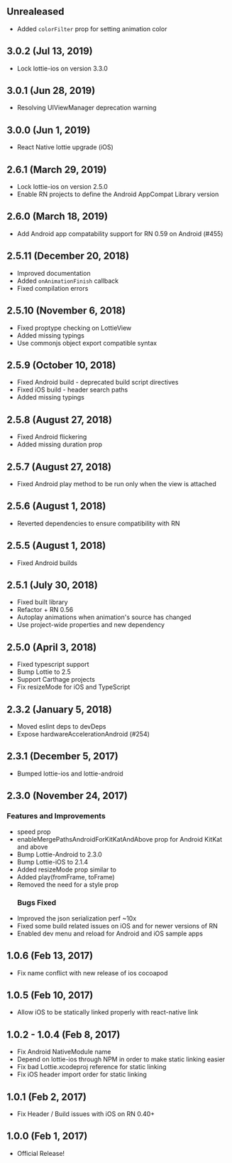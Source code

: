## Unrealeased
- Added `colorFilter` prop for setting animation color

## 3.0.2 (Jul 13, 2019)

- Lock lottie-ios on version 3.3.0

## 3.0.1 (Jun 28, 2019)

- Resolving UIViewManager deprecation warning

## 3.0.0 (Jun 1, 2019)

- React Native lottie upgrade (iOS)

## 2.6.1 (March 29, 2019)

- Lock lottie-ios on version 2.5.0
- Enable RN projects to define the Android AppCompat Library version

## 2.6.0 (March 18, 2019)

- Add Android app compatability support for RN 0.59 on Android (#455)

## 2.5.11 (December 20, 2018)

- Improved documentation
- Added `onAnimationFinish` callback
- Fixed compilation errors

## 2.5.10 (November 6, 2018)

- Fixed proptype checking on LottieView
- Added missing typings
- Use commonjs object export compatible syntax

## 2.5.9 (October 10, 2018)

- Fixed Android build - deprecated build script directives
- Fixed iOS build - header search paths
- Added missing typings

## 2.5.8 (August 27, 2018)

- Fixed Android flickering
- Added missing duration prop

## 2.5.7 (August 27, 2018)

- Fixed Android play method to be run only when the view is attached

## 2.5.6 (August 1, 2018)

- Reverted dependencies to ensure compatibility with RN

## 2.5.5 (August 1, 2018)

- Fixed Android builds

## 2.5.1 (July 30, 2018)

- Fixed built library
- Refactor + RN 0.56
- Autoplay animations when animation's source has changed
- Use project-wide properties and new dependency

## 2.5.0 (April 3, 2018)

- Fixed typescript support
- Bump Lottie to 2.5
- Support Carthage projects
- Fix resizeMode for iOS and TypeScript

## 2.3.2 (January 5, 2018)

- Moved eslint deps to devDeps
- Expose hardwareAccelerationAndroid (#254)

## 2.3.1 (December 5, 2017)

- Bumped lottie-ios and lottie-android

## 2.3.0 (November 24, 2017)

### Features and Improvements

- speed prop
- enableMergePathsAndroidForKitKatAndAbove prop for Android KitKat and above
- Bump Lottie-Android to 2.3.0
- Bump Lottie-iOS to 2.1.4
- Added resizeMode prop similar to <Image>
- Added play(fromFrame, toFrame)
- Removed the need for a style prop
  ### Bugs Fixed
- Improved the json serialization perf ~10x
- Fixed some build related issues on iOS and for newer versions of RN
- Enabled dev menu and reload for Android and iOS sample apps

## 1.0.6 (Feb 13, 2017)

- Fix name conflict with new release of ios cocoapod

## 1.0.5 (Feb 10, 2017)

- Allow iOS to be statically linked properly with react-native link

## 1.0.2 - 1.0.4 (Feb 8, 2017)

- Fix Android NativeModule name
- Depend on lottie-ios through NPM in order to make static linking easier
- Fix bad Lottie.xcodeproj reference for static linking
- Fix iOS header import order for static linking

## 1.0.1 (Feb 2, 2017)

- Fix Header / Build issues with iOS on RN 0.40+

## 1.0.0 (Feb 1, 2017)

- Official Release!

